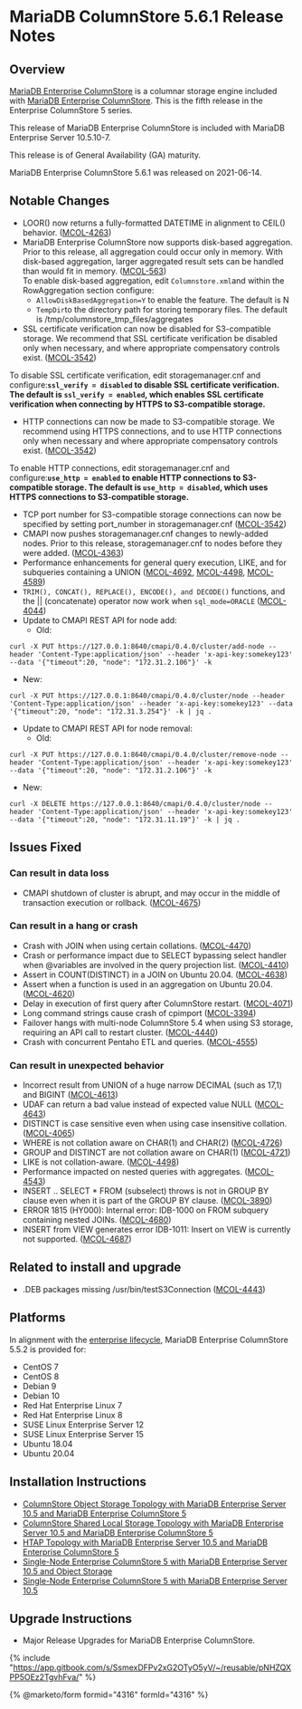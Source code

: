# MariaDB ColumnStore 5.6.1 Release Notes

## Overview

[MariaDB Enterprise ColumnStore](https://github.com/mariadb-corporation/docs-release-notes/blob/test/en/mariadb-columnstore/README.md) is a columnar storage engine included with [MariaDB Enterprise ColumnStore](https://github.com/mariadb-corporation/docs-release-notes/blob/test/en/mariadb-columnstore/README.md). This is the fifth release in the Enterprise ColumnStore 5 series.

This release of MariaDB Enterprise ColumnStore is included with MariaDB Enterprise Server 10.5.10-7.

This release is of General Availability (GA) maturity.

MariaDB Enterprise ColumnStore 5.6.1 was released on 2021-06-14.

## Notable Changes

* LOOR() now returns a fully-formatted DATETIME in alignment to CEIL() behavior. ([MCOL-4263](https://jira.mariadb.org/browse/MCOL-4263))
* MariaDB Enterprise ColumnStore now supports disk-based aggregation. Prior to this release, all aggregation could occur only in memory. With disk-based aggregation, larger aggregated result sets can be handled than would fit in memory. ([MCOL-563](https://jira.mariadb.org/browse/MCOL-563))\
  To enable disk-based aggregation, edit `Columnstore.xml`and within the RowAggregation section configure:
  * `AllowDiskBasedAggregation=Y` to enable the feature. The default is N
  * `TempDir`to the directory path for storing temporary files. The default is /tmp/columnstore\_tmp\_files/aggregates
* SSL certificate verification can now be disabled for S3-compatible storage. We recommend that SSL certificate verification be disabled only when necessary, and where appropriate compensatory controls exist. ([MCOL-3542](https://jira.mariadb.org/browse/MCOL-3542))

To disable SSL certificate verification, edit storagemanager.cnf and configure:**`ssl_verify = disabled` to disable SSL certificate verification. The default is `ssl_verify = enabled`, which enables SSL certificate verification when connecting by HTTPS to S3-compatible storage.**

* HTTP connections can now be made to S3-compatible storage. We recommend using HTTPS connections, and to use HTTP connections only when necessary and where appropriate compensatory controls exist. ([MCOL-3542](https://jira.mariadb.org/browse/MCOL-3542))

To enable HTTP connections, edit storagemanager.cnf and configure:**`use_http = enabled` to enable HTTP connections to S3-compatible storage. The default is `use_http = disabled`, which uses HTTPS connections to S3-compatible storage.**

* TCP port number for S3-compatible storage connections can now be specified by setting port\_number in storagemanager.cnf ([MCOL-3542](https://jira.mariadb.org/browse/MCOL-3542))
* CMAPI now pushes storagemanager.cnf changes to newly-added nodes. Prior to this release, storagemanager.cnf to nodes before they were added. ([MCOL-4363](https://jira.mariadb.org/browse/MCOL-4363))
* Performance enhancements for general query execution, LIKE, and for subqueries containing a UNION ([MCOL-4692](https://jira.mariadb.org/browse/MCOL-4692), [MCOL-4498](https://jira.mariadb.org/browse/MCOL-4498), [MCOL-4589](https://jira.mariadb.org/browse/MCOL-4589))
* `TRIM(), CONCAT(), REPLACE(), ENCODE(), and DECODE()` functions, and the || (concatenate) operator now work when `sql_mode=ORACLE` ([MCOL-4044](https://jira.mariadb.org/browse/MCOL-4044))
* Update to CMAPI REST API for node add:
  * Old:

```
curl -X PUT https://127.0.0.1:8640/cmapi/0.4.0/cluster/add-node --header 'Content-Type:application/json' --header 'x-api-key:somekey123' --data '{"timeout":20, "node": "172.31.2.106"}' -k
```

* New:

```
curl -X PUT https://127.0.0.1:8640/cmapi/0.4.0/cluster/node --header 'Content-Type:application/json' --header 'x-api-key:somekey123' --data '{"timeout":20, "node": "172.31.3.254"}' -k | jq .
```

* Update to CMAPI REST API for node removal:
  * Old:

```
curl -X PUT https://127.0.0.1:8640/cmapi/0.4.0/cluster/remove-node --header 'Content-Type:application/json' --header 'x-api-key:somekey123' --data '{"timeout":20, "node": "172.31.2.106"}' -k
```

* New:

```
curl -X DELETE https://127.0.0.1:8640/cmapi/0.4.0/cluster/node --header 'Content-Type:application/json' --header 'x-api-key:somekey123' --data '{"timeout":20, "node": "172.31.11.19"}' -k | jq .
```

## Issues Fixed

### Can result in data loss

* CMAPI shutdown of cluster is abrupt, and may occur in the middle of transaction execution or rollback. ([MCOL-4675](https://jira.mariadb.org/browse/MCOL-4675))

### Can result in a hang or crash

* Crash with JOIN when using certain collations. ([MCOL-4470](https://jira.mariadb.org/browse/MCOL-4470))
* Crash or performance impact due to SELECT bypassing select handler when @variables are involved in the query projection list. ([MCOL-4410](https://jira.mariadb.org/browse/MCOL-4410))
* Assert in COUNT(DISTINCT) in a JOIN on Ubuntu 20.04. ([MCOL-4638](https://jira.mariadb.org/browse/MCOL-4638))
* Assert when a function is used in an aggregation on Ubuntu 20.04. ([MCOL-4620](https://jira.mariadb.org/browse/MCOL-4620))
* Delay in execution of first query after ColumnStore restart. ([MCOL-4071](https://jira.mariadb.org/browse/MCOL-4071))
* Long command strings cause crash of cpimport ([MCOL-3394](https://jira.mariadb.org/browse/MCOL-3394))
* Failover hangs with multi-node ColumnStore 5.4 when using S3 storage, requiring an API call to restart cluster. ([MCOL-4440](https://jira.mariadb.org/browse/MCOL-4440))
* Crash with concurrent Pentaho ETL and queries. ([MCOL-4555](https://jira.mariadb.org/browse/MCOL-4555))

### Can result in unexpected behavior

* Incorrect result from UNION of a huge narrow DECIMAL (such as 17,1) and BIGINT ([MCOL-4613](https://jira.mariadb.org/browse/MCOL-4613))
* UDAF can return a bad value instead of expected value NULL ([MCOL-4643](https://jira.mariadb.org/browse/MCOL-4643))
* DISTINCT is case sensitive even when using case insensitive collation. ([MCOL-4065](https://jira.mariadb.org/browse/MCOL-4065))
* WHERE is not collation aware on CHAR(1) and CHAR(2) ([MCOL-4726](https://jira.mariadb.org/browse/MCOL-4726))
* GROUP and DISTINCT are not collation aware on CHAR(1) ([MCOL-4721](https://jira.mariadb.org/browse/MCOL-4721))
* LIKE is not collation-aware. ([MCOL-4498](https://jira.mariadb.org/browse/MCOL-4498))
* Performance impacted on nested queries with aggregates. ([MCOL-4543](https://jira.mariadb.org/browse/MCOL-4543))
* INSERT .. SELECT \* FROM (subselect) throws is not in GROUP BY clause even when it is part of the GROUP BY clause. ([MCOL-3890](https://jira.mariadb.org/browse/MCOL-3890))
* ERROR 1815 (HY000): Internal error: IDB-1000 on FROM subquery containing nested JOINs. ([MCOL-4680](https://jira.mariadb.org/browse/MCOL-4680))
* INSERT from VIEW generates error IDB-1011: Insert on VIEW is currently not supported. ([MCOL-4687](https://jira.mariadb.org/browse/MCOL-4687))

## Related to install and upgrade

* .DEB packages missing /usr/bin/testS3Connection ([MCOL-4443](https://jira.mariadb.org/browse/MCOL-4443))

## Platforms

In alignment with the [enterprise lifecycle](../../../enterprise-server/enterprise-server-lifecycle.md), MariaDB Enterprise ColumnStore 5.5.2 is provided for:

* CentOS 7
* CentOS 8
* Debian 9
* Debian 10
* Red Hat Enterprise Linux 7
* Red Hat Enterprise Linux 8
* SUSE Linux Enterprise Server 12
* SUSE Linux Enterprise Server 15
* Ubuntu 18.04
* Ubuntu 20.04

## Installation Instructions

* [ColumnStore Object Storage Topology with MariaDB Enterprise Server 10.5](https://app.gitbook.com/s/SsmexDFPv2xG2OTyO5yV/architecture/topologies/columnstore-object-storage)[ and MariaDB Enterprise ColumnStore 5](https://app.gitbook.com/s/SsmexDFPv2xG2OTyO5yV/architecture/topologies/columnstore-object-storage)
* [ColumnStore Shared Local Storage Topology with MariaDB Enterprise Server 10.5](https://app.gitbook.com/s/SsmexDFPv2xG2OTyO5yV/architecture/topologies/columnstore-shared-local-storage)[ and MariaDB Enterprise ColumnStore 5](https://app.gitbook.com/s/SsmexDFPv2xG2OTyO5yV/architecture/topologies/columnstore-shared-local-storage)
* [HTAP Topology with MariaDB Enterprise Server 10.5](https://app.gitbook.com/s/SsmexDFPv2xG2OTyO5yV/architecture/topologies/htap)[ and MariaDB Enterprise ColumnStore 5](https://app.gitbook.com/s/SsmexDFPv2xG2OTyO5yV/architecture/topologies/htap)
* [Single-Node Enterprise ColumnStore 5 with MariaDB Enterprise Server 10.5](https://app.gitbook.com/s/SsmexDFPv2xG2OTyO5yV/architecture/topologies/single-node-topologies/enterprise-server-with-columnstore-object-storage)[ and Object Storage](https://app.gitbook.com/s/SsmexDFPv2xG2OTyO5yV/architecture/topologies/single-node-topologies/enterprise-server-with-columnstore-object-storage)
* [Single-Node Enterprise ColumnStore 5 with MariaDB Enterprise Server 10.5](https://app.gitbook.com/s/SsmexDFPv2xG2OTyO5yV/architecture/topologies/single-node-topologies)

## Upgrade Instructions

* Major Release Upgrades for MariaDB Enterprise ColumnStore.

{% include "https://app.gitbook.com/s/SsmexDFPv2xG2OTyO5yV/~/reusable/pNHZQXPP5OEz2TgvhFva/" %}

{% @marketo/form formid="4316" formId="4316" %}
